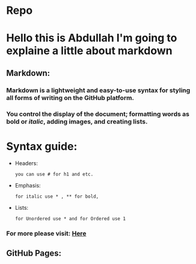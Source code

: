 # Repo 
# Hello this is Abdullah I'm going to explaine a little about markdown 
## Markdown: 
 
###  Markdown is a lightweight and easy-to-use syntax for styling all forms of writing on the GitHub platform. 

###  You control the display of the document; formatting words as **bold** or _italic_, adding images, and creating lists. 

# Syntax guide: 

- Headers:

      you can use # for h1 and etc.

- Emphasis:

      for italic use * , ** for bold,

- Lists:

      for Unordered use * and for Ordered use 1

### For more please visit: [Here](https://guides.github.com/features/mastering-markdown/)


## GitHub Pages:

